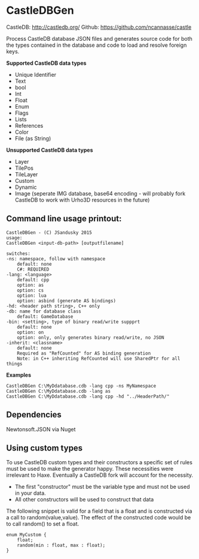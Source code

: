 # CastleDBGen

CastleDB: http://castledb.org/
Github: https://github.com/ncannasse/castle

Process CastleDB database JSON files and generates source code for both the types contained in the database and code to load and resolve foreign keys.

**Supported CastleDB data types**
* Unique Identifier
* Text
* bool
* Int
* Float
* Enum
* Flags
* Lists
* References
* Color
* File (as String)

**Unsupported CastleDB data types**
* Layer
* TilePos
* TileLayer
* Custom
* Dynamic
* Image (seperate IMG database, base64 encoding - will probably fork CastleDB to work with Urho3D resources in the future)

## Command line usage printout:

    CastleDBGen - (C) JSandusky 2015
    usage:
    CastleDBGen <input-db-path> [outputfilename]

    switches:
    -ns: namespace, follow with namespace
        default: none
        C#: REQUIRED
    -lang: <language>
        default: cpp
        option: as
        option: cs
        option: lua
        option: asbind (generate AS bindings)
    -hd: <header path string>, C++ only
    -db: name for database class
        default: GameDatabase
    -bin: <setting>, type of binary read/write suppprt
        default: none
        option: on
        option: only, only generates binary read/write, no JSON
    -inherit: <classname>
        default: none
        Required as "RefCounted" for AS binding generation
        Note: in C++ inheriting RefCounted will use SharedPtr for all things

**Examples**

    CastleDBGen C:\MyDdatabase.cdb -lang cpp -ns MyNamespace
    CastleDBGen C:\MyDdatabase.cdb -lang as
    CastleDBGen C:\MyDdatabase.cdb -lang cpp -hd "../HeaderPath/"

## Dependencies
Newtonsoft.JSON via Nuget

## Using custom types

To use CastleDB custom types and their constructors a specific set of rules must be used to make the generator happy. These necessities were irrelevant to Haxe. Eventually a CastleDB fork will account for the necessity.

* The first "constructor" must be the variable type and must not be used in your data.
* All other constructors will be used to construct that data

The following snippet is valid for a field that is a float and is constructed via a call to random(value,value). The effect of the constructed code would be to call random() to set a float.

    enum MyCustom {
        float;
        random(min : float, max : float);
    }

